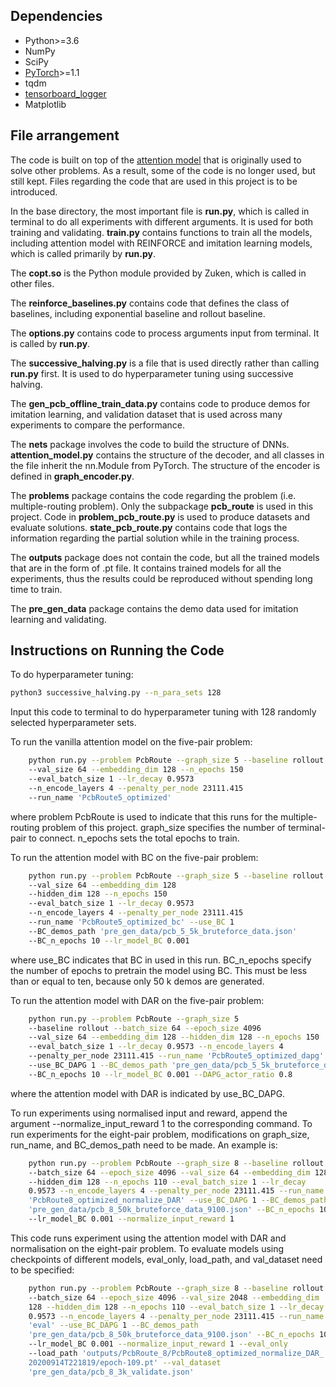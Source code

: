 
## Dependencies

* Python>=3.6
* NumPy
* SciPy
* [PyTorch](http://pytorch.org/)>=1.1
* tqdm
* [tensorboard_logger](https://github.com/TeamHG-Memex/tensorboard_logger)
* Matplotlib 

## File arrangement

The code is built on top of the [attention model](https://github.com/wouterkool/attention-learn-to-route) that is originally used to solve other problems. As a result, some of the code is no longer used, but still kept. Files regarding the code that are used in this project is to be introduced.

In the base directory, the most important file is __run.py__, which is called in terminal to do all experiments with different arguments. It is used for both training and validating. __train.py__ contains functions to train all the models, including attention model with REINFORCE and imitation learning models, which is called primarily by __run.py__.

The __copt.so__ is the Python module provided by Zuken, which is called in other files.

The __reinforce_baselines.py__ contains code that defines the class of baselines, including exponential baseline and rollout baseline.

The __options.py__ contains code to process arguments input from terminal. It is called by __run.py__.

The __successive_halving.py__ is a file that is used directly rather than calling __run.py__ first. It is used to do hyperparameter tuning using successive halving.

The __gen_pcb_offline_train_data.py__ contains code to produce demos for imitation learning, and validation dataset that is used across many experiments to compare the performance.

The __nets__ package involves the code to build the structure of DNNs. __attention_model.py__ contains the structure of the decoder, and all classes in the file inherit the nn.Module from PyTorch. The structure of the encoder is defined in __graph_encoder.py__. 

The __problems__ package contains the code regarding the problem (i.e. multiple-routing problem). Only the subpackage __pcb_route__ is used in this project. Code in __problem_pcb_route.py__ is used to produce datasets and evaluate solutions. __state_pcb_route.py__ contains code that logs the information regarding the partial solution while in the training process.

The __outputs__ package does not contain the code, but all the trained models that are in the form of .pt file. It contains trained models for all the experiments, thus the results could be reproduced without spending long time to train.

The __pre_gen_data__ package contains the demo data used for imitation learning and validating.

## Instructions on Running the Code

To do hyperparameter tuning:

```bash
python3 successive_halving.py --n_para_sets 128
```

Input this code to terminal to do hyperparameter tuning with 128 randomly selected hyperparameter sets.

To run the vanilla attention model on the five-pair problem:
```bash
    python run.py --problem PcbRoute --graph_size 5 --baseline rollout 
    --val_size 64 --embedding_dim 128 --n_epochs 150
    --eval_batch_size 1 --lr_decay 0.9573
    --n_encode_layers 4 --penalty_per_node 23111.415
    --run_name 'PcbRoute5_optimized'
```
where problem PcbRoute is used to indicate that this runs for the multiple-routing problem of this project. graph_size specifies the number of terminal-pair to connect. n_epochs sets the total epochs to train.

To run the attention model with BC on the five-pair problem:

```bash
    python run.py --problem PcbRoute --graph_size 5 --baseline rollout
    --val_size 64 --embedding_dim 128
    --hidden_dim 128 --n_epochs 150
    --eval_batch_size 1 --lr_decay 0.9573
    --n_encode_layers 4 --penalty_per_node 23111.415
    --run_name 'PcbRoute5_optimized_bc' --use_BC 1
    --BC_demos_path 'pre_gen_data/pcb_5_5k_bruteforce_data.json' 
    --BC_n_epochs 10 --lr_model_BC 0.001
```

where use_BC indicates that BC in used in this run. BC_n_epochs specify the number of epochs to pretrain the model using BC. This must be less than or equal to ten, because only 50 k demos are generated.

To run the attention model with DAR on the five-pair problem:

```bash
    python run.py --problem PcbRoute --graph_size 5
    --baseline rollout --batch_size 64 --epoch_size 4096
    --val_size 64 --embedding_dim 128 --hidden_dim 128 --n_epochs 150
    --eval_batch_size 1 --lr_decay 0.9573 --n_encode_layers 4
    --penalty_per_node 23111.415 --run_name 'PcbRoute5_optimized_dapg'
    --use_BC_DAPG 1 --BC_demos_path 'pre_gen_data/pcb_5_5k_bruteforce_data.json'
    --BC_n_epochs 10 --lr_model_BC 0.001 --DAPG_actor_ratio 0.8
```

where the attention model with DAR is indicated by use_BC_DAPG.

To run experiments using normalised input and reward, append the argument --normalize_input_reward 1 to the corresponding command. To run experiments for the eight-pair problem, modifications on graph_size, run_name, and BC_demos_path need to be made. An example is:

```bash
    python run.py --problem PcbRoute --graph_size 8 --baseline rollout
    --batch_size 64 --epoch_size 4096 --val_size 64 --embedding_dim 128
    --hidden_dim 128 --n_epochs 110 --eval_batch_size 1 --lr_decay
    0.9573 --n_encode_layers 4 --penalty_per_node 23111.415 --run_name
    'PcbRoute8_optimized_normalize_DAR' --use_BC_DAPG 1 --BC_demos_path
    'pre_gen_data/pcb_8_50k_bruteforce_data_9100.json' --BC_n_epochs 10
    --lr_model_BC 0.001 --normalize_input_reward 1
```

This code runs experiment using the attention model with DAR and normalisation on the eight-pair problem. To evaluate models using checkpoints of different models, eval_only, load_path, and val_dataset need to be specified:

```bash
    python run.py --problem PcbRoute --graph_size 8 --baseline rollout
    --batch_size 64 --epoch_size 4096 --val_size 2048 --embedding_dim
    128 --hidden_dim 128 --n_epochs 110 --eval_batch_size 1 --lr_decay
    0.9573 --n_encode_layers 4 --penalty_per_node 23111.415 --run_name
    'eval' --use_BC_DAPG 1 --BC_demos_path
    'pre_gen_data/pcb_8_50k_bruteforce_data_9100.json' --BC_n_epochs 10
    --lr_model_BC 0.001 --normalize_input_reward 1 --eval_only
    --load_path 'outputs/PcbRoute_8/PcbRoute8_optimized_normalize_DAR_
    20200914T221819/epoch-109.pt' --val_dataset
    'pre_gen_data/pcb_8_3k_validate.json'
```